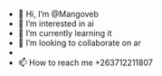 - 👋 Hi, I’m @Mangoveb
- 👀 I’m interested in ai
- 🌱 I’m currently learning it
- 💞️ I’m looking to collaborate on ar
- 
- 📫 How to reach me +263712211807

<!---
Mangoveb/Mangoveb is a ✨ special ✨ repository because its `README.md` (this file) appears on your GitHub profile.
You can click the Preview link to take a look at your changes.
--->
